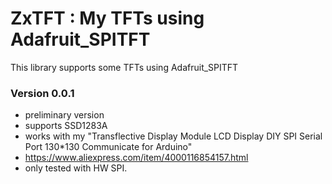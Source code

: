 # ZxTFT : My TFTs using Adafruit_SPITFT

This library supports some TFTs using Adafruit_SPITFT

### Version 0.0.1
- preliminary version
- supports SSD1283A
- works with my "Transflective Display Module LCD Display DIY SPI Serial Port 130*130 Communicate for Arduino"
- https://www.aliexpress.com/item/4000116854157.html
- only tested with HW SPI.
